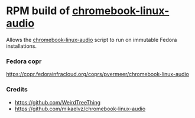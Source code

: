# RPM build of [chromebook-linux-audio](https://github.com/WeirdTreeThing/chromebook-linux-audio)

Allows the [chromebook-linux-audio](https://github.com/WeirdTreeThing/chromebook-linux-audio) script to run on immutable Fedora installations.

### Fedora copr
https://copr.fedorainfracloud.org/coprs/pvermeer/chromebook-linux-audio

### Credits
- https://github.com/WeirdTreeThing
- https://github.com/mikaelvz/chromebook-linux-audio
